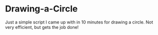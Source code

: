 # Drawing-a-Circle
Just a simple script I came up with in 10 minutes for drawing a circle. Not very efficient, but gets the job done!
